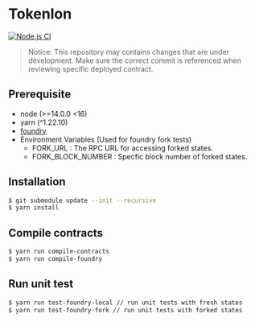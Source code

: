 # Tokenlon

[![Node.js CI](https://github.com/consenlabs/tokenlon-contracts/actions/workflows/node.js.yml/badge.svg?branch=master)](https://github.com/consenlabs/tokenlon-contracts/actions/workflows/node.js.yml)


> Notice: This repository may contains changes that are under development. Make sure the correct commit is referenced when reviewing specific deployed contract.


## Prerequisite

- node (>=14.0.0 <16)
- yarn (^1.22.10)
- [foundry](https://github.com/foundry-rs/foundry)
- Environment Variables (Used for foundry fork tests)
    - FORK_URL : The RPC URL for accessing forked states.
    - FORK_BLOCK_NUMBER : Specfic block number of forked states.

## Installation

```bash
$ git submodule update --init --recursive
$ yarn install 
```

## Compile contracts

```bash
$ yarn run compile-contracts
$ yarn run compile-foundry
```

## Run unit test

```bash
$ yarn run test-foundry-local // run unit tests with fresh states
$ yarn run test-foundry-fork // run unit tests with forked states
```